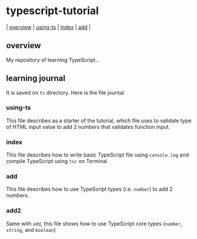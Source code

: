 # typescript-tutorial

| [overview](#overview) | [using-ts](#using-ts) | [index](#index) | [add](#add) |

## overview
My repository of learning TypeScript...

## learning journal
It is saved on `ts` directory. Here is the file journal

### using-ts
This file describes as a starter of the tutorial, which file uses to validate type of HTML input value to add 2 numbers that validates function input.

### index
This file describes how to write basic TypeScript file using `console.log` and compile TypeScript using `tsc` on Terminal

### add
This file describes how to use TypeScript types (i.e. `number`) to add 2 numbers.

### add2
Same with `add`, this file shows how to use TypeScript core types (`number`, `string`, and `boolean`)